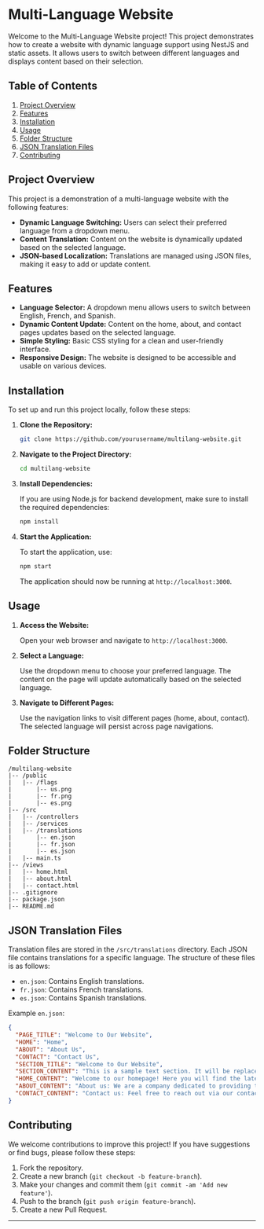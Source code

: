 

# Multi-Language Website

Welcome to the Multi-Language Website project! This project demonstrates how to create a website with dynamic language support using NestJS and static assets. It allows users to switch between different languages and displays content based on their selection.

## Table of Contents

1. [Project Overview](#project-overview)
2. [Features](#features)
3. [Installation](#installation)
4. [Usage](#usage)
5. [Folder Structure](#folder-structure)
6. [JSON Translation Files](#json-translation-files)
7. [Contributing](#contributing)


## Project Overview

This project is a demonstration of a multi-language website with the following features:
- **Dynamic Language Switching:** Users can select their preferred language from a dropdown menu.
- **Content Translation:** Content on the website is dynamically updated based on the selected language.
- **JSON-based Localization:** Translations are managed using JSON files, making it easy to add or update content.

## Features

- **Language Selector:** A dropdown menu allows users to switch between English, French, and Spanish.
- **Dynamic Content Update:** Content on the home, about, and contact pages updates based on the selected language.
- **Simple Styling:** Basic CSS styling for a clean and user-friendly interface.
- **Responsive Design:** The website is designed to be accessible and usable on various devices.

## Installation

To set up and run this project locally, follow these steps:

1. **Clone the Repository:**

   ```bash
   git clone https://github.com/yourusername/multilang-website.git
   ```

2. **Navigate to the Project Directory:**

   ```bash
   cd multilang-website
   ```

3. **Install Dependencies:**

   If you are using Node.js for backend development, make sure to install the required dependencies:

   ```bash
   npm install
   ```

4. **Start the Application:**

   To start the application, use:

   ```bash
   npm start
   ```

   The application should now be running at `http://localhost:3000`.

## Usage

1. **Access the Website:**

   Open your web browser and navigate to `http://localhost:3000`.

2. **Select a Language:**

   Use the dropdown menu to choose your preferred language. The content on the page will update automatically based on the selected language.

3. **Navigate to Different Pages:**

   Use the navigation links to visit different pages (home, about, contact). The selected language will persist across page navigations.

## Folder Structure

```
/multilang-website
|-- /public
|   |-- /flags
|       |-- us.png
|       |-- fr.png
|       |-- es.png
|-- /src
|   |-- /controllers
|   |-- /services
|   |-- /translations
|       |-- en.json
|       |-- fr.json
|       |-- es.json
|   |-- main.ts
|-- /views
|   |-- home.html
|   |-- about.html
|   |-- contact.html
|-- .gitignore
|-- package.json
|-- README.md
```

## JSON Translation Files

Translation files are stored in the `/src/translations` directory. Each JSON file contains translations for a specific language. The structure of these files is as follows:

- `en.json`: Contains English translations.
- `fr.json`: Contains French translations.
- `es.json`: Contains Spanish translations.

Example `en.json`:

```json
{
  "PAGE_TITLE": "Welcome to Our Website",
  "HOME": "Home",
  "ABOUT": "About Us",
  "CONTACT": "Contact Us",
  "SECTION_TITLE": "Welcome to Our Website",
  "SECTION_CONTENT": "This is a sample text section. It will be replaced by translated content based on the selected language.",
  "HOME_CONTENT": "Welcome to our homepage! Here you will find the latest updates and information about our services.",
  "ABOUT_CONTENT": "About us: We are a company dedicated to providing the best services to our clients. Our team of professionals is here to assist you with all your needs.",
  "CONTACT_CONTENT": "Contact us: Feel free to reach out via our contact form or email us directly at contact@ourwebsite.com."
}
```

## Contributing

We welcome contributions to improve this project! If you have suggestions or find bugs, please follow these steps:

1. Fork the repository.
2. Create a new branch (`git checkout -b feature-branch`).
3. Make your changes and commit them (`git commit -am 'Add new feature'`).
4. Push to the branch (`git push origin feature-branch`).
5. Create a new Pull Request.

---
